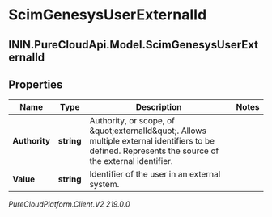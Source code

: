 # ScimGenesysUserExternalId

## ININ.PureCloudApi.Model.ScimGenesysUserExternalId

## Properties

|Name | Type | Description | Notes|
|------------ | ------------- | ------------- | -------------|
| **Authority** | **string** | Authority, or scope, of \&quot;externalId\&quot;. Allows multiple external identifiers to be defined. Represents the source of the external identifier. | |
| **Value** | **string** | Identifier of the user in an external system. | |



_PureCloudPlatform.Client.V2 219.0.0_
